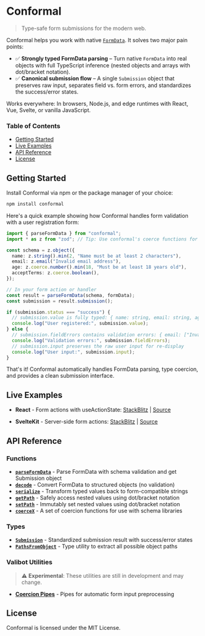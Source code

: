 # Conformal

> Type-safe form submissions for the modern web.

Conformal helps you work with native [`FormData`](https://developer.mozilla.org/docs/Web/API/FormData). It solves two major pain points:

- ✅ **Strongly typed FormData parsing** – Turn native `FormData` into real objects with full TypeScript inference (nested objects and arrays with dot/bracket notation).
- ✅ **Canonical submission flow** – A single `Submission` object that preserves raw input, separates field vs. form errors, and standardizes the success/error states.

Works everywhere: In browsers, Node.js, and edge runtimes with React, Vue, Svelte, or vanilla JavaScript.

### Table of Contents

- [Getting Started](#getting-started)
- [Live Examples](#live-examples)
- [API Reference](#api-reference)
- [License](#license)

## Getting Started

Install Conformal via npm or the package manager of your choice:

```bash
npm install conformal
```

Here's a quick example showing how Conformal handles form validation with a user registration form:

```typescript
import { parseFormData } from "conformal";
import * as z from "zod"; // Tip: Use conformal's coerce functions for form input preprocessing

const schema = z.object({
  name: z.string().min(2, "Name must be at least 2 characters"),
  email: z.email("Invalid email address"),
  age: z.coerce.number().min(18, "Must be at least 18 years old"),
  acceptTerms: z.coerce.boolean(),
});

// In your form action or handler
const result = parseFormData(schema, formData);
const submission = result.submission();

if (submission.status === "success") {
  // submission.value is fully typed: { name: string, email: string, age: number, acceptTerms: boolean }
  console.log("User registered:", submission.value);
} else {
  // submission.fieldErrors contains validation errors: { email: ["Invalid email address"] }
  console.log("Validation errors:", submission.fieldErrors);
  // submission.input preserves the raw user input for re-display
  console.log("User input:", submission.input);
}
```

That's it! Conformal automatically handles FormData parsing, type coercion, and provides a clean submission interface.

## Live Examples

- **React** - Form actions with useActionState: [StackBlitz](https://stackblitz.com/github/marcomuser/conformal/tree/main/examples/react?embed=1&theme=dark&preset=node&file=src/Form.tsx) | [Source](https://github.com/marcomuser/conformal/tree/main/examples/react)

- **SvelteKit** - Server-side form actions: [StackBlitz](https://stackblitz.com/github/marcomuser/conformal/tree/main/examples/svelte?embed=1&theme=dark&preset=node&file=src/routes/%2Bpage.server.ts) | [Source](https://github.com/marcomuser/conformal/tree/main/examples/svelte)

## API Reference

### Functions

- **[`parseFormData`](src/README.md#parseformdata)** - Parse FormData with schema validation and get Submission object
- **[`decode`](src/README.md#decode)** - Convert FormData to structured objects (no validation)
- **[`serialize`](src/README.md#serialize)** - Transform typed values back to form-compatible strings
- **[`getPath`](src/README.md#getpath)** - Safely access nested values using dot/bracket notation
- **[`setPath`](src/README.md#setpath)** - Immutably set nested values using dot/bracket notation
- **[`coerceX`](src/README.md#coerce-functions)** - A set of coercion functions for use with schema libraries

### Types

- **[`Submission`](src/README.md#submission)** - Standardized submission result with success/error states
- **[`PathsFromObject`](src/README.md#pathsfromobject)** - Type utility to extract all possible object paths

### Valibot Utilities

> ⚠️ **Experimental**: These utilities are still in development and may change.

- **[Coercion Pipes](src/valibot/README.md#coercion-pipes)** - Pipes for automatic form input preprocessing

## License

Conformal is licensed under the MIT License.
